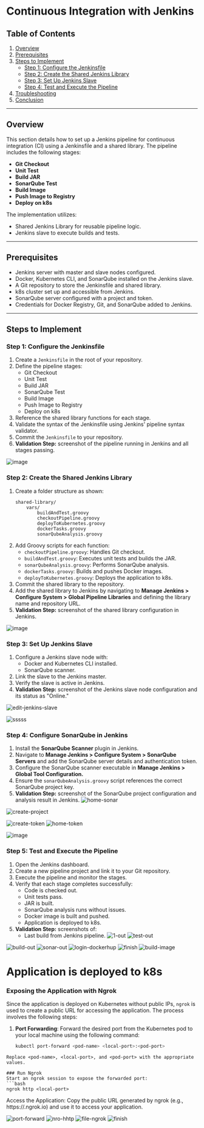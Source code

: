 # Continuous Integration with Jenkins

## Table of Contents
1. [Overview](#overview)
2. [Prerequisites](#prerequisites)
3. [Steps to Implement](#steps-to-implement)
    - [Step 1: Configure the Jenkinsfile](#step-1-configure-the-jenkinsfile)
    - [Step 2: Create the Shared Jenkins Library](#step-2-create-the-shared-jenkins-library)
    - [Step 3: Set Up Jenkins Slave](#step-3-set-up-jenkins-slave)
    - [Step 4: Test and Execute the Pipeline](#step-4-test-and-execute-the-pipeline)
4. [Troubleshooting](#troubleshooting)
5. [Conclusion](#conclusion)

---

## Overview
This section details how to set up a Jenkins pipeline for continuous integration (CI) using a Jenkinsfile and a shared library. The pipeline includes the following stages:
- **Git Checkout**
- **Unit Test**
- **Build JAR**
- **SonarQube Test**
- **Build Image**
- **Push Image to Registry**
- **Deploy on k8s**

The implementation utilizes:
- Shared Jenkins Library for reusable pipeline logic.
- Jenkins slave to execute builds and tests.

---

## Prerequisites
- Jenkins server with master and slave nodes configured.
- Docker, Kubernetes CLI, and SonarQube installed on the Jenkins slave.
- A Git repository to store the Jenkinsfile and shared library.
- k8s cluster set up and accessible from Jenkins.
- SonarQube server configured with a project and token.
- Credentials for Docker Registry, Git, and SonarQube added to Jenkins.

---

## Steps to Implement

### Step 1: Configure the Jenkinsfile
1. Create a `Jenkinsfile` in the root of your repository.
2. Define the pipeline stages:
   - Git Checkout
   - Unit Test
   - Build JAR
   - SonarQube Test
   - Build Image
   - Push Image to Registry
   - Deploy on k8s
3. Reference the shared library functions for each stage.
4. Validate the syntax of the Jenkinsfile using Jenkins' pipeline syntax validator.
5. Commit the `Jenkinsfile` to your repository.
6. **Validation Step:** screenshot of the pipeline running in Jenkins and all stages passing.


![image](https://github.com/user-attachments/assets/2307b055-7025-47b6-a97d-90b63f968ee2)

### Step 2: Create the Shared Jenkins Library
1. Create a folder structure as shown:
   ```
   shared-library/
       vars/
           buildAndTest.groovy
           checkoutPipeline.groovy
           deployToKubernetes.groovy
           dockerTasks.groovy
           sonarQubeAnalysis.groovy
   ```
2. Add Groovy scripts for each function:
   - `checkoutPipeline.groovy`: Handles Git checkout.
   - `buildAndTest.groovy`: Executes unit tests and builds the JAR.
   - `sonarQubeAnalysis.groovy`: Performs SonarQube analysis.
   - `dockerTasks.groovy`: Builds and pushes Docker images.
   - `deployToKubernetes.groovy`: Deploys the application to k8s.
3. Commit the shared library to the repository.
4. Add the shared library to Jenkins by navigating to **Manage Jenkins > Configure System > Global Pipeline Libraries** and defining the library name and repository URL.
5. **Validation Step:**  screenshot of the shared library configuration in Jenkins.

   
![image](https://github.com/user-attachments/assets/b54a633a-a462-4dc7-add1-6ff84092f01b)

### Step 3: Set Up Jenkins Slave
1. Configure a Jenkins slave node with:
   - Docker and Kubernetes CLI installed.
   - SonarQube scanner.
2. Link the slave to the Jenkins master.
3. Verify the slave is active in Jenkins.
4. **Validation Step:** screenshot of the Jenkins slave node configuration and its status as "Online."

![edit-jenkins-slave](https://github.com/user-attachments/assets/48d7cf60-4e14-46f8-8620-ff6fa220a975)

![sssss](https://github.com/user-attachments/assets/d96f4bd1-1af0-417b-8638-d76cbb92ea59)


### Step 4: Configure SonarQube in Jenkins
1. Install the **SonarQube Scanner** plugin in Jenkins.
2. Navigate to **Manage Jenkins > Configure System > SonarQube Servers** and add the SonarQube server details and authentication token.
3. Configure the SonarQube scanner executable in **Manage Jenkins > Global Tool Configuration.**
4. Ensure the `sonarQubeAnalysis.groovy` script references the correct SonarQube project key.
5. **Validation Step:** screenshot of the SonarQube project configuration and analysis result in Jenkins.
![home-sonar](https://github.com/user-attachments/assets/087009b3-9c82-4522-9427-6991a06bee7f)

![create-project](https://github.com/user-attachments/assets/0ed3aedf-b3a7-45cc-8cdd-57afd2e30ecc)

![create-token](https://github.com/user-attachments/assets/eaca1ff0-a3bc-493b-a14c-8cf7ce0c9bd6)
![home-token](https://github.com/user-attachments/assets/e8b6768f-a4fa-496f-bd5d-14d9ba47bd99)

![image](https://github.com/user-attachments/assets/1ba38b7d-3b84-48af-8024-fd253b746a28)


### Step 5: Test and Execute the Pipeline
1. Open the Jenkins dashboard.
2. Create a new pipeline project and link it to your Git repository.
3. Execute the pipeline and monitor the stages.
4. Verify that each stage completes successfully:
   - Code is checked out.
   - Unit tests pass.
   - JAR is built.
   - SonarQube analysis runs without issues.
   - Docker image is built and pushed.
   - Application is deployed to k8s.
5. **Validation Step:**  screenshots of:
   - Last build from Jenkins pipeline.
![1-out](https://github.com/user-attachments/assets/7f4eb326-c5d1-49d7-8eda-64a34c9d7dea)
![test-out](https://github.com/user-attachments/assets/a66d976f-08f8-43ac-8e00-611a35a3827b)

![build-out](https://github.com/user-attachments/assets/0a863ec4-95bd-4651-8035-11540fe72661)
![sonar-out](https://github.com/user-attachments/assets/b2090c4b-2b9d-4e39-b628-955e7bf831ae)
![login-dockerhup](https://github.com/user-attachments/assets/2abcc8f0-b90c-420d-b625-826bf1ef985a)
![finish](https://github.com/user-attachments/assets/b3e86e0b-87e3-49f0-915e-0fccfa714658)
![build-image](https://github.com/user-attachments/assets/64cc2fc4-d275-4d87-aad4-7413e97045ab)

# Application is deployed to k8s
### Exposing the Application with Ngrok
Since the application is deployed on Kubernetes without public IPs, `ngrok` is used to create a public URL for accessing the application. The process involves the following steps:

1. **Port Forwarding**: Forward the desired port from the Kubernetes pod to your local machine using the following command:
   ```bash
   kubectl port-forward <pod-name> <local-port>:<pod-port>
  ```
Replace <pod-name>, <local-port>, and <pod-port> with the appropriate values.

### Run Ngrok
  Start an ngrok session to expose the forwarded port:
 ```bash
ngrok http <local-port>
 ```
Access the Application: Copy the public URL generated by ngrok (e.g., https://<generated-id>.ngrok.io) and use it to access your application.

![port-forward](https://github.com/user-attachments/assets/837c072e-f92a-4241-998a-e363aaaafca6)
![nro-hhtp](https://github.com/user-attachments/assets/bd536296-655d-4740-b0d2-3c5a77c3a81d)
![file-ngrok](https://github.com/user-attachments/assets/ff2e2bb4-1134-44a4-9645-1227312d6519)
![finish](https://github.com/user-attachments/assets/c00b9c11-3ed1-4f0d-abc9-83cabe341ea2)
